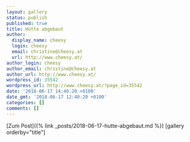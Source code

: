 ```yaml
---
layout: gallery
status: publish
published: true
title: Hütte abgebaut
author:
  display_name: cheesy
  login: cheesy
  email: christine@cheesy.at
  url: http://www.cheesy.at/
author_login: cheesy
author_email: christine@cheesy.at
author_url: http://www.cheesy.at/
wordpress_id: 35542
wordpress_url: http://www.cheesy.at/?page_id=35542
date: '2018-06-17 14:40:20 +0100'
date_gmt: '2018-06-17 12:40:20 +0100'
categories: []
comments: []
---
```


[Zum Post]({% link _posts/2018-06-17-hutte-abgebaut.md %})
[gallery orderby="title"]
